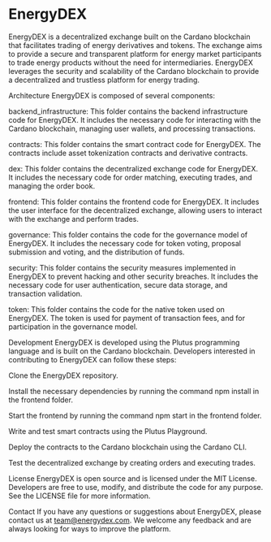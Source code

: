 # EnergyDEX
EnergyDEX is a decentralized exchange built on the Cardano blockchain that facilitates trading of energy derivatives and tokens. The exchange aims to provide a secure and transparent platform for energy market participants to trade energy products without the need for intermediaries. EnergyDEX leverages the security and scalability of the Cardano blockchain to provide a decentralized and trustless platform for energy trading.

Architecture
EnergyDEX is composed of several components:

backend_infrastructure: This folder contains the backend infrastructure code for EnergyDEX. It includes the necessary code for interacting with the Cardano blockchain, managing user wallets, and processing transactions.

contracts: This folder contains the smart contract code for EnergyDEX. 
The contracts include asset tokenization contracts and derivative contracts.

dex: This folder contains the decentralized exchange code for EnergyDEX. 
It includes the necessary code for order matching, executing trades, and managing the order book.

frontend: This folder contains the frontend code for EnergyDEX. 
It includes the user interface for the decentralized exchange, allowing users to interact with the exchange and perform trades.

governance: This folder contains the code for the governance model of EnergyDEX.
It includes the necessary code for token voting, proposal submission and voting, and the distribution of funds.

security: This folder contains the security measures implemented in EnergyDEX to prevent hacking and other security breaches. 
It includes the necessary code for user authentication, secure data storage, and transaction validation.

token: This folder contains the code for the native token used on EnergyDEX. 
The token is used for payment of transaction fees, and for participation in the governance model.

Development
EnergyDEX is developed using the Plutus programming language and is built on the Cardano blockchain. 
Developers interested in contributing to EnergyDEX can follow these steps:

Clone the EnergyDEX repository.

Install the necessary dependencies by running the command npm install in the frontend folder.

Start the frontend by running the command npm start in the frontend folder.

Write and test smart contracts using the Plutus Playground.

Deploy the contracts to the Cardano blockchain using the Cardano CLI.

Test the decentralized exchange by creating orders and executing trades.

License
EnergyDEX is open source and is licensed under the MIT License. 
Developers are free to use, modify, and distribute the code for any purpose. 
See the LICENSE file for more information.

Contact
If you have any questions or suggestions about EnergyDEX, please contact us at team@energydex.com. 
We welcome any feedback and are always looking for ways to improve the platform.
